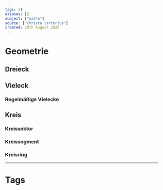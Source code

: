 ```yaml
---
tags: []
aliases: []
subject: ["mathe"]
source: ["Christa Sartorius"]
created: 19th August 2022
---
```


# Geometrie

## Dreieck
## Vieleck
### Regelmäßige Vielecke
## Kreis
### Kreissektor
### Kreissegment
### Kreisring

---
# Tags